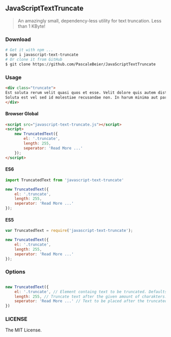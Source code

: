 ## JavaScriptTextTruncate

> An amazingly small, dependency-less utility for text truncation. Less than 1 KByte!

### Download

```bash
# Get it with npm ...
$ npm i javascript-text-truncate
# Or clone it from GitHub
$ git clone https://github.com/PascaleBeier/JavaScriptTextTruncate
```

### Usage

```html
<div class="truncate">
Est soluta rerum velit quasi quos et esse. Velit dolore quis autem distinctio dolor molestiae placeat. Rerum est magni quae et quo non voluptatem exercitationem. Molestiae et voluptas perferendis deserunt velit voluptatem. Earum quo consequuntur velit tempore cum nihil sint omnis.
Soluta est vel sed id molestiae recusandae non. In harum minima aut pariatur quam eligendi dolores. Consequatur quod deleniti adipisci corporis totam. Non autem rerum iusto vero accusantium numquam nesciunt sequi.
</div>
```

#### Browser Global

```html
<script src="javascript-text-truncate.js"></script>
<script>
    new TruncatedText({
        el: '.truncate',
        length: 255,
        seperator: 'Read More ...'  
    });
</script>
```

#### ES6

```javascript
import TruncatedText from 'javascript-text-truncate'

new TruncatedText({
    el: '.truncate',
    length: 255,
    seperator: 'Read More ...'  
});
```

#### ES5

```javascript
var TruncatedText = require('javascript-text-truncate');

new TruncatedText({
    el: '.truncate',
    length: 255,
    seperator: 'Read More ...'  
});
```

### Options

```javascript

new TruncatedText({
    el: '.truncate', // Element containg text to be truncated. Defaults to null.
    length: 255, // Truncate text after the given amount of charakters. Defaults to 255.
    seperator: 'Read More ...' // Text to be placed after the truncated text. Defaults to 'Read More ...'
})
```

### LICENSE

The MIT License.
